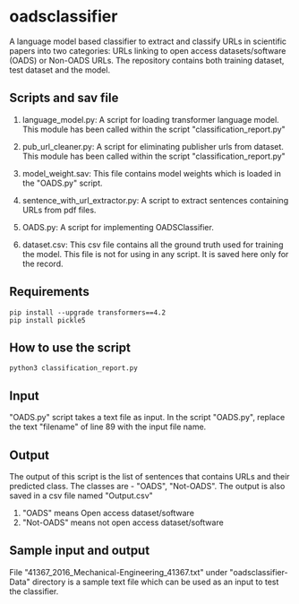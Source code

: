 # oadsclassifier

A language model based classifier to extract and classify URLs in scientific papers into two categories: URLs linking to open access datasets/software (OADS) or Non-OADS URLs. The repository contains both training dataset, test dataset and the model. 

Scripts and sav file
---------------
1. language_model.py:
    A script for loading transformer language model. This module has been called within the script "classification_report.py"
    
2. pub_url_cleaner.py:
    A script for eliminating publisher urls from dataset. This module has been called within the script "classification_report.py"

3. model_weight.sav:
   This file contains model weights which is loaded in the "OADS.py" script.
   
4. sentence_with_url_extractor.py:
    A script to extract sentences containing URLs from pdf files.
    
5. OADS.py:
    A script for implementing OADSClassifier.
    
6. dataset.csv:
    This csv file contains all the ground truth used for training the model. This file is not for using in any script. It is saved here only for the record.
    
Requirements
---------------
    pip install --upgrade transformers==4.2
    pip install pickle5
    

How to use the script
---------------------
    python3 classification_report.py

Input
---------------------

"OADS.py" script takes a text file as input. In the script "OADS.py", replace the text "filename" of line 89 with the input file name.

Output
---------------------

The output of this script is the list of sentences that contains URLs and their predicted class. The classes are - "OADS", "Not-OADS". The output is also saved in a csv file named "Output.csv"
1. "OADS" means Open access dataset/software
2. "Not-OADS" means not open access dataset/software

Sample input and output
---------------------
File "41367_2016_Mechanical-Engineering_41367.txt" under "oadsclassifier-Data" directory is a sample text file which can be used as an input to test the classifier.

      
